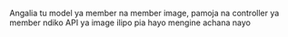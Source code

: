 Angalia tu model ya member na member image, pamoja na controller ya member ndiko API ya image ilipo pia hayo mengine achana nayo
